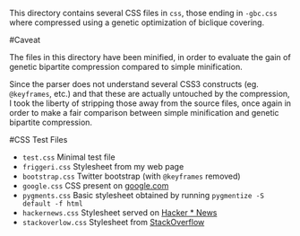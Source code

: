 This directory contains several CSS files in `css`, those ending in `-gbc.css`
where compressed using a genetic optimization of biclique covering.

#Caveat

The files in this directory have been minified, in order to evaluate the gain of
genetic bipartite compression compared to simple minification.

Since the parser does not understand several CSS3 constructs (eg. `@keyframes`,
etc.) and that these are actually untouched by the compression, I took the
liberty of stripping those away from the source files, once again in order to
make a fair comparison between simple minification and genetic bipartite
compression.

#CSS Test Files

  * `test.css` Minimal test file
  * `friggeri.css` Stylesheet from my web page
  * `bootstrap.css` Twitter bootstrap (with `@keyframes` removed)
  * `google.css` CSS present on [google.com](http://google.com)
  * `pygments.css` Basic stylesheet obtained by running `pygmentize -S default -f html`
  * `hackernews.css` Stylesheet served on [Hacker * News](http://news.ycombinator.com)
  * `stackoverlow.css` Stylesheet from [StackOverflow](http://stackoverflow.com)
